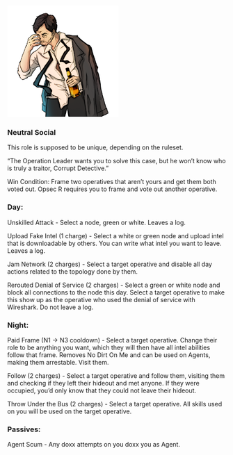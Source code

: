![corruptdetective.png](Images/corruptdetective.png)

### **Neutral Social**

This role is supposed to be unique, depending on the ruleset.

“The Operation Leader wants you to solve this case, but he won’t know who is truly a traitor, Corrupt Detective.”

Win Condition: Frame two operatives that aren’t yours and get them both voted out. Opsec R requires you to frame and vote out another operative.

### **Day:**

Unskilled Attack - Select a node, green or white. Leaves a log.

Upload Fake Intel (1 charge) - Select a white or green node and upload intel that is downloadable by others. You can write what intel you want to leave. Leaves a log.

Jam Network (2 charges) - Select a target operative and disable all day actions related to the topology done by them.

Rerouted Denial of Service (2 charges) - Select a green or white node and block all connections to the node this day. Select a target operative to make this show up as the operative who used the denial of service with Wireshark. Do not leave a log.

### **Night:**

Paid Frame (N1 -> N3 cooldown) - Select a target operative. Change their role to be anything you want, which they will then have all intel abilities follow that frame. Removes No Dirt On Me and can be used on Agents, making them arrestable. Visit them.

Follow (2 charges) - Select a target operative and follow them, visiting them and checking if they left their hideout and met anyone. If they were occupied, you’d only know that they could not leave their hideout.

Throw Under the Bus (2 charges) - Select a target operative. All skills used on you will be used on the target operative.

### **Passives:**

Agent Scum - Any doxx attempts on you doxx you as Agent.